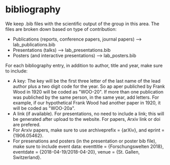 # bibliography

We keep .bib files with the scientific output of the group in this area. The files are broken down based on type of contribution:
* Publications (reports, conference papers, journal papers) --> lab_publications.bib
* Presentations (talks) --> lab_presentations.bib
* Posters (and interactive presentations) --> lab_posters.bib

For each bibliography entry, in addition to author, title and year, make sure to include:
* A key: The key will be the first three letter of the last name of the lead author plus a two digit code for the year. So ap aper publiched by Frank Wood in 1920 will be coded as "WOO-20". If more than one publication was publiched by the same person, in the same year, add letters. For example, if our hypothetical Frank Wood had another paper in 1920, it will be coded as "WOO-20a".
* A link (if available). For presentations, no need to include a link; this will be generated after upload to the website. For papers, Arxiv link or doi are prefered.
* For Arxiv papers, make sure to use archiveprefix = {arXiv}, and eprint = {1906.05462}.
* For presenations and posters (in the presentation or poster bib file), make sure to include event data: eventtitle = {Forschungswelten 2018}, eventdate  = {2018-04-19/2018-04-20}, venue = {St. Gallen, Switzerland}.


